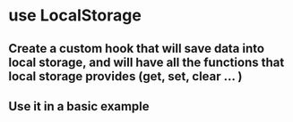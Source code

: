 # use LocalStorage




## Create a custom hook that will save data into local storage, and will have all the functions that local storage provides (get, set, clear … )


## Use it in a basic example

